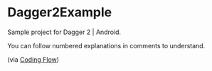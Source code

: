 # Dagger2Example

Sample project for Dagger 2 | Android.

You can follow numbered explanations in comments to understand.
 
(via [Coding Flow](https://www.youtube.com/playlist?list=PLrnPJCHvNZuA2ioi4soDZKz8euUQnJW65))
